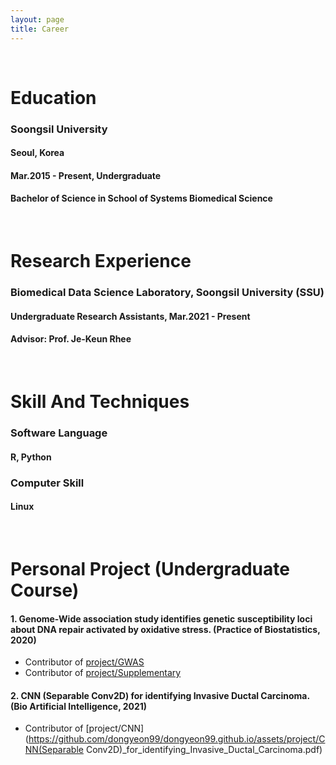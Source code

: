 ```yaml
---
layout: page
title: Career
---
```


<br/>

# Education
### Soongsil University
#### Seoul, Korea
#### Mar.2015 - Present, Undergraduate
#### Bachelor of Science in School of Systems Biomedical Science

<br/>

# Research Experience

###  Biomedical Data Science Laboratory, Soongsil University (SSU)
#### Undergraduate Research Assistants, Mar.2021 - Present
#### Advisor: Prof. Je-Keun Rhee

<br/>

# Skill And Techniques
###  Software Language
####  R, Python
### Computer Skill
#### Linux

<br/>

# Personal Project (Undergraduate Course)

#### 1. Genome-Wide association study identifies genetic susceptibility loci about DNA repair activated by oxidative stress. (Practice of Biostatistics, 2020)
  * Contributor of [project/GWAS](https://github.com/dongyeon99/dongyeon99.github.io/assets/project/Practice_of_Biostatistics.pdf)
  * Contributor of [project/Supplementary](https://github.com/dongyeon99/dongyeon99.github.io/assets/project/Practice_of_Biostatistics_Supplementary.pdf)


#### 2.	CNN (Separable Conv2D) for identifying Invasive Ductal Carcinoma. (Bio Artificial Intelligence, 2021)
  * Contributor of [project/CNN](https://github.com/dongyeon99/dongyeon99.github.io/assets/project/CNN(Separable Conv2D)_for_identifying_Invasive_Ductal_Carcinoma.pdf)






